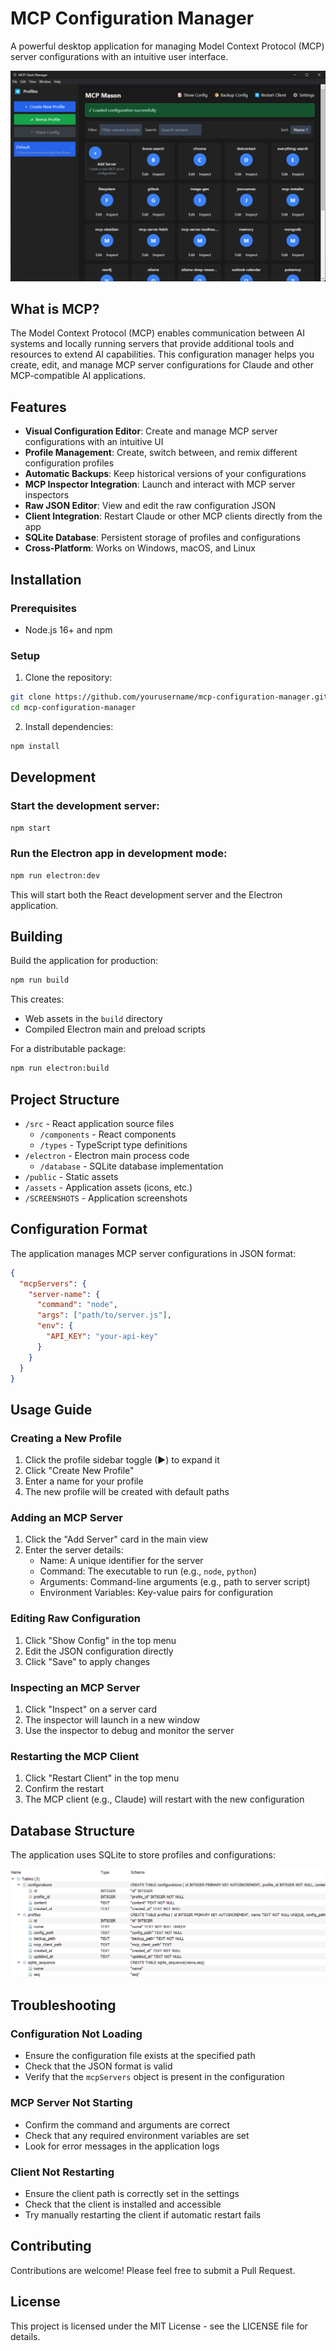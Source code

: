 # MCP Configuration Manager

A powerful desktop application for managing Model Context Protocol (MCP) server configurations with an intuitive user interface.

![MCP Configuration Manager](SCREENSHOTS/2025-03-03_16-49-32.png)

## What is MCP?

The Model Context Protocol (MCP) enables communication between AI systems and locally running servers that provide additional tools and resources to extend AI capabilities. This configuration manager helps you create, edit, and manage MCP server configurations for Claude and other MCP-compatible AI applications.

## Features

- **Visual Configuration Editor**: Create and manage MCP server configurations with an intuitive UI
- **Profile Management**: Create, switch between, and remix different configuration profiles
- **Automatic Backups**: Keep historical versions of your configurations
- **MCP Inspector Integration**: Launch and interact with MCP server inspectors
- **Raw JSON Editor**: View and edit the raw configuration JSON
- **Client Integration**: Restart Claude or other MCP clients directly from the app
- **SQLite Database**: Persistent storage of profiles and configurations
- **Cross-Platform**: Works on Windows, macOS, and Linux

## Installation

### Prerequisites

- Node.js 16+ and npm

### Setup

1. Clone the repository:
```bash
git clone https://github.com/yourusername/mcp-configuration-manager.git
cd mcp-configuration-manager
```

2. Install dependencies:
```bash
npm install
```

## Development

### Start the development server:

```bash
npm start
```

### Run the Electron app in development mode:

```bash
npm run electron:dev
```

This will start both the React development server and the Electron application.

## Building

Build the application for production:

```bash
npm run build
```

This creates:
- Web assets in the `build` directory
- Compiled Electron main and preload scripts

For a distributable package:

```bash
npm run electron:build
```

## Project Structure

- `/src` - React application source files
  - `/components` - React components
  - `/types` - TypeScript type definitions
- `/electron` - Electron main process code
  - `/database` - SQLite database implementation
- `/public` - Static assets
- `/assets` - Application assets (icons, etc.)
- `/SCREENSHOTS` - Application screenshots

## Configuration Format

The application manages MCP server configurations in JSON format:

```json
{
  "mcpServers": {
    "server-name": {
      "command": "node",
      "args": ["path/to/server.js"],
      "env": {
        "API_KEY": "your-api-key"
      }
    }
  }
}
```

## Usage Guide

### Creating a New Profile

1. Click the profile sidebar toggle (▶) to expand it
2. Click "Create New Profile"
3. Enter a name for your profile
4. The new profile will be created with default paths

### Adding an MCP Server

1. Click the "Add Server" card in the main view
2. Enter the server details:
   - Name: A unique identifier for the server
   - Command: The executable to run (e.g., `node`, `python`)
   - Arguments: Command-line arguments (e.g., path to server script)
   - Environment Variables: Key-value pairs for configuration

### Editing Raw Configuration

1. Click "Show Config" in the top menu
2. Edit the JSON configuration directly
3. Click "Save" to apply changes

### Inspecting an MCP Server

1. Click "Inspect" on a server card
2. The inspector will launch in a new window
3. Use the inspector to debug and monitor the server

### Restarting the MCP Client

1. Click "Restart Client" in the top menu
2. Confirm the restart
3. The MCP client (e.g., Claude) will restart with the new configuration

## Database Structure

The application uses SQLite to store profiles and configurations:

![Database Structure](SCREENSHOTS/sqlite-profiles-db-structure.png)

## Troubleshooting

### Configuration Not Loading

- Ensure the configuration file exists at the specified path
- Check that the JSON format is valid
- Verify that the `mcpServers` object is present in the configuration

### MCP Server Not Starting

- Confirm the command and arguments are correct
- Check that any required environment variables are set
- Look for error messages in the application logs

### Client Not Restarting

- Ensure the client path is correctly set in the settings
- Check that the client is installed and accessible
- Try manually restarting the client if automatic restart fails

## Contributing

Contributions are welcome! Please feel free to submit a Pull Request.

## License

This project is licensed under the MIT License - see the LICENSE file for details.
